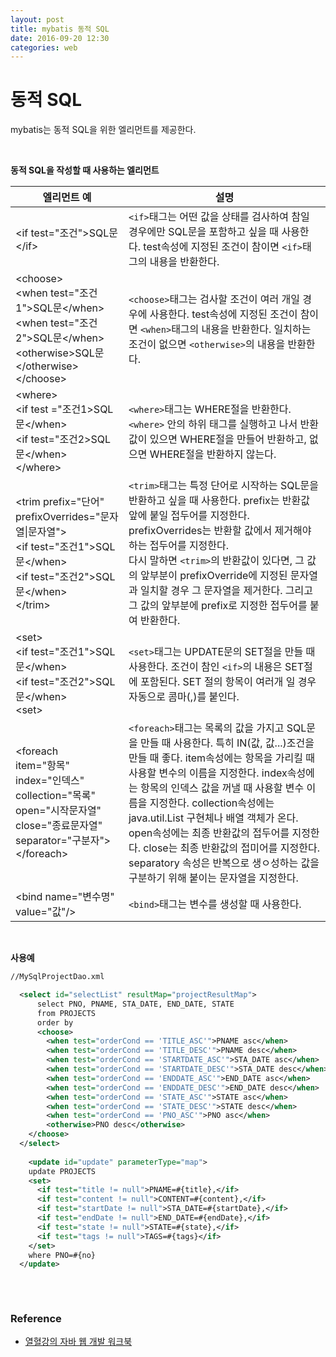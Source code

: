 ```yaml
---
layout: post
title: mybatis 동적 SQL
date: 2016-09-20 12:30
categories: web
---
```


# 동적 SQL

mybatis는 동적 SQL을 위한 엘리먼트를 제공한다.

<br/>

**동적 SQL을 작성할 때 사용하는 엘리먼트**

| 엘리먼트 예 | 설명 |
|-------------|----------|
| \<if test="조건">SQL문\</if> | `<if>`태그는 어떤 값을 상태를 검사하여 참일 경우에만 SQL문을 포함하고 싶을 때 사용한다. test속성에 지정된 조건이 참이면 `<if>`태그의 내용을 반환한다. |
| \<choose> <br/>   \<when test="조건1">SQL문\</when> <br/> \<when test="조건2">SQL문\</when> <br/> \<otherwise>SQL문 \</otherwise> \</choose> | `<choose>`태그는 검사할 조건이 여러 개일 경우에 사용한다. test속성에 지정된 조건이 참이면 `<when>`태그의 내용을 반환한다. 일치하는 조건이 없으면 `<otherwise>`의 내용을 반환한다. |
| \<where> <br> \<if test ="조건1>SQL문\</when> <br/> \<if test="조건2>SQL문\</when> <br/> \</where> | `<where>`태그는 WHERE절을 반환한다. `<where>` 안의 하위 태그를 실행하고 나서 반환값이 있으면 WHERE절을 만들어 반환하고, 없으면 WHERE절을 반환하지 않는다. |
| \<trim prefix="단어" prefixOverrides="문자열\|문자열"> <br/> \<if test="조건1">SQL문\</when> <br/> \<if test="조건2">SQL문\</when> <br/> \</trim> | `<trim>`태그는 특정 단어로 시작하는 SQL문을 반환하고 싶을 때 사용한다. prefix는 반환값 앞에 붙일 접두어를 지정한다. prefixOverrides는 반환할 값에서 제거해야 하는 접두어를 지정한다. <br/>  다시 말하면 `<trim>`의 반환값이 있다면, 그 값의 앞부분이 prefixOverride에 지정된 문자열과 일치할 경우 그 문자열을 제거한다. 그리고 그 값의 앞부분에 prefix로 지정한 접두어를 붙여 반환한다. |
| \<set> <br/> \<if test="조건1">SQL문\</when> <br/> \<if test="조건2">SQL문\</when> <br/> \<set> | `<set>`태그는 UPDATE문의 SET절을 만들 때 사용한다. 조건이 참인 `<if>`의 내용은 SET절에 포함된다. SET 절의 항목이 여러개 일 경우 자동으로 콤마(,)를 붙인다. |
| \<foreach <br/> item="항목"<br/> index="인덱스"<br/>collection="목록"<br/>open="시작문자열"<br/>close="종료문자열"<br/>separator="구분자"><br/> \</foreach> | `<foreach>`태그는 목록의 값을 가지고 SQL문을 만들 때 사용한다. 특히 IN(값, 값...)조건을 만들 때 좋다. item속성에는 항목을 가리킬 때 사용할 변수의 이름을 지정한다. index속성에는 항목의 인덱스 값을 꺼낼 때 사용할 변수 이름을 지정한다. collection속성에는 java.util.List 구현체나 배열 객체가 온다. open속성에는 최종 반환값의 접두어를 지정한다. close는 최종 반환값의 접미어를 지정한다. separatory 속성은 반복으로 생ㅇ성하는 값을 구분하기 위해 붙이는 문자열을 지정한다. |
| \<bind name="변수명" value="값"/> | `<bind>`태그는 변수를 생성할 때 사용한다. |


<br/>

**사용예**

```xml
//MySqlProjectDao.xml

  <select id="selectList" resultMap="projectResultMap">
	  select PNO, PNAME, STA_DATE, END_DATE, STATE
	  from PROJECTS
	  order by 
	  <choose> 
        <when test="orderCond == 'TITLE_ASC'">PNAME asc</when>
        <when test="orderCond == 'TITLE_DESC'">PNAME desc</when>
        <when test="orderCond == 'STARTDATE_ASC'">STA_DATE asc</when>
        <when test="orderCond == 'STARTDATE_DESC'">STA_DATE desc</when>
        <when test="orderCond == 'ENDDATE_ASC'">END_DATE asc</when>
        <when test="orderCond == 'ENDDATE_DESC'">END_DATE desc</when>
        <when test="orderCond == 'STATE_ASC'">STATE asc</when>
        <when test="orderCond == 'STATE_DESC'">STATE desc</when>
        <when test="orderCond == 'PNO_ASC'">PNO asc</when>
        <otherwise>PNO desc</otherwise>
    </choose>
  </select>
  
    <update id="update" parameterType="map">
    update PROJECTS 
 	<set>
      <if test="title != null">PNAME=#{title},</if>
      <if test="content != null">CONTENT=#{content},</if>
      <if test="startDate != null">STA_DATE=#{startDate},</if>
      <if test="endDate != null">END_DATE=#{endDate},</if>
      <if test="state != null">STATE=#{state},</if>
      <if test="tags != null">TAGS=#{tags}</if>
    </set>
    where PNO=#{no}
  </update>
  
```


<br/>


### Reference
* [열혈강의 자바 웹 개발 워크북](http://www.yes24.com/24/Goods/13159413?Acode=101)
